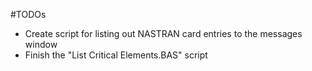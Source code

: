 #TODOs
* Create script for listing out NASTRAN card entries to the messages window
* Finish the "List Critical Elements.BAS" script